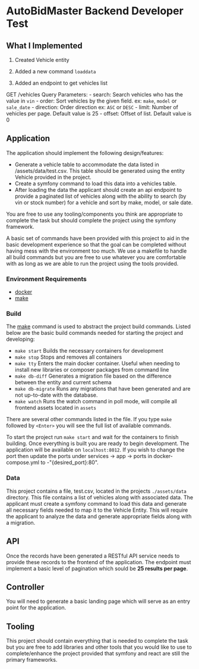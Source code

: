 # AutoBidMaster Backend Developer Test

## What I Implemented

1. Created Vehicle entity

2. Added a new command `loaddata`

3. Added an endpoint to get vehicles list

GET /vehicles
  Query Parameters:
    - search: Search vehicles who has the value in `vin`
    - order: Sort vehicles by the given field. ex: `make`, `model` or `sale_date`
    - direction: Order direction ex: `ASC` or `DESC`
    - limit: Number of vehicles per page. Default value is 25
    - offset: Offset of list. Default value is 0

## Application
The application should implement the following design/features:  
  - Generate a vehicle table to accommodate the data listed in /assets/data/test.csv.  This table should be generated using
    the entity Vehicle provided in the project.
  - Create a symfony command to load this data into a vehicles table.
  - After loading the data the applicant should create an api endpoint to provide a paginated list of vehicles along with
    the ability to search (by vin or stock number) for a vehicle and sort by make, model, or sale date.

You are free to use any tooling/components you think are appropriate to complete the task but should complete the project
using the symfony framework.

A basic set of commands have been provided with this project to aid in the basic development experience so that the goal
can be completed without having mess with the environment too much.  We use a makefile to handle all build commands but
you are free to use whatever you are comfortable with as long as we are able to run the project using the tools provided.

### Environment Requirements
 - [docker](https://www.docker.com/products/docker-desktop)
 - [make](https://www.gnu.org/software/make/manual/html_node/Options-Summary.html)

### Build
The [make](https://www.gnu.org/software/make/manual/html_node/Options-Summary.html) command is used to abstract the project
build commands.  Listed below are the basic build commands needed for starting the project and developing:

 - `make start` Builds the necessary containers for development
 - `make stop` Stops and removes all containers
 - `make tty` Enters the main docker container.  Useful when needing to install new libraries or composer packages from command line
 - `make db-diff` Generates a migration file based on the difference between the entity and current schema
 - `make db-migrate` Runs any migrations that have been generated and are not up-to-date with the database.
 - `make watch` Runs the watch command in poll mode, will compile all frontend assets located in `assets`

There are several other commands listed in the file.  If you type `make` followed by `<Enter>` you will see the full list
of available commands.

To start the project run `make start` and wait for the containers to finish building.  Once everything is built you are ready
to begin development.  The application will be available on `localhost:8012`.  If you wish to change the port then update the
ports under services -> app -> ports in docker-compose.yml to -"{desired_port}:80".

### Data
This project contains a file, test.csv, located in the projects `./assets/data` directory.  This file contains a list of vehicles
along with associated data.  The applicant must create a symfony command to load this data and generate all necessary fields 
needed to map it to the Vehicle Entity.  This will require the applicant to analyze the data and generate appropriate fields
along with a migration.

## API
Once the records have been generated a RESTful API service needs to provide these records to the frontend of the application.
The endpoint must implement a basic level of pagination which sould be **25 results per page**.

## Controller
You will need to generate a basic landing page which will serve as an entry point for the application. 


## Tooling
This project should contain everything that is needed to complete the task but you are free to add libraries and other
tools that you would like to use to complete/enhance the project provided that symfony and react are still the primary frameworks.

